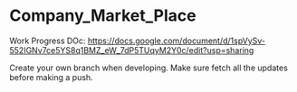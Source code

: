# Company_Market_Place
Work Progress DOc:
https://docs.google.com/document/d/1spVySv-552IGNv7ce5YS8q1BMZ_eW_7dP5TUqyM2Y0c/edit?usp=sharing

Create your own branch when developing. Make sure fetch all the updates before making a push.
